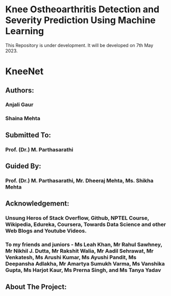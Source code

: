# Knee Ostheoarthritis Detection and Severity Prediction Using Machine Learning
This Repository is under development. It will be developed on 7th May 2023.
# KneeNet
## Authors:
### Anjali Gaur
### Shaina Mehta
### 
## Submitted To:
### Prof. (Dr.) M. Parthasarathi
## Guided By:
### Prof. (Dr.) M. Parthasarathi, Mr. Dheeraj Mehta, Ms. Shikha Mehta
## Acknowledgement:
### Unsung Heros of Stack Overflow, Github, NPTEL Course, Wikipedia, Edureka, Coursera, Towards Data Science and other Web Blogs and Youtube Videos.
### To my friends and juniors - Ms Leah Khan, Mr Rahul Sawhney, Mr Nikhil J. Dutta, Mr Rakshit Walia, Mr Aadil Sehrawat, Mr Venkatesh, Ms Arushi Kumar, Ms Ayushi Pandit, Ms Deepansha Adlakha, Mr Amartya Sumukh Varma, Ms Vanshika Gupta, Ms Harjot Kaur, Ms Prerna Singh, and Ms Tanya Yadav  
## About The Project:

